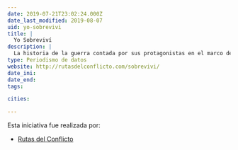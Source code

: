 ```yaml
---
date: 2019-07-21T23:02:24.000Z
date_last_modified: 2019-08-07
uid: yo-sobrevivi
title: |
  Yo Sobreviví
description: |
  La historia de la guerra contada por sus protagonistas en el marco del conflicto armado en Colombia.
type: Periodismo de datos
website: http://rutasdelconflicto.com/sobrevivi/
date_ini: 
date_end: 
tags:

cities: 

---
```


Esta iniciativa fue realizada por:

- [Rutas del Conflicto](/organizaciones/rutas-del-conflicto)
